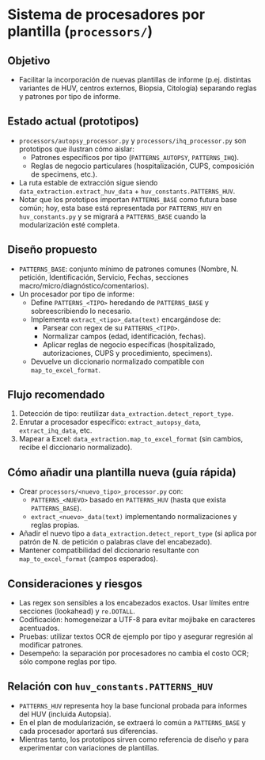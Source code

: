 # Sistema de procesadores por plantilla (`processors/`)

## Objetivo
- Facilitar la incorporación de nuevas plantillas de informe (p.ej. distintas variantes de HUV, centros externos, Biopsia, Citología) separando reglas y patrones por tipo de informe.

## Estado actual (prototipos)
- `processors/autopsy_processor.py` y `processors/ihq_processor.py` son prototipos que ilustran cómo aislar:
  - Patrones específicos por tipo (`PATTERNS_AUTOPSY`, `PATTERNS_IHQ`).
  - Reglas de negocio particulares (hospitalización, CUPS, composición de specimens, etc.).
- La ruta estable de extracción sigue siendo `data_extraction.extract_huv_data` + `huv_constants.PATTERNS_HUV`.
- Notar que los prototipos importan `PATTERNS_BASE` como futura base común; hoy, esta base está representada por `PATTERNS_HUV` en `huv_constants.py` y se migrará a `PATTERNS_BASE` cuando la modularización esté completa.

## Diseño propuesto
- `PATTERNS_BASE`: conjunto mínimo de patrones comunes (Nombre, N. petición, Identificación, Servicio, Fechas, secciones macro/micro/diagnóstico/comentarios).
- Un procesador por tipo de informe:
  - Define `PATTERNS_<TIPO>` heredando de `PATTERNS_BASE` y sobreescribiendo lo necesario.
  - Implementa `extract_<tipo>_data(text)` encargándose de:
    - Parsear con regex de su `PATTERNS_<TIPO>`.
    - Normalizar campos (edad, identificación, fechas).
    - Aplicar reglas de negocio específicas (hospitalizado, autorizaciones, CUPS y procedimiento, specimens).
  - Devuelve un diccionario normalizado compatible con `map_to_excel_format`.

## Flujo recomendado
1) Detección de tipo: reutilizar `data_extraction.detect_report_type`.
2) Enrutar a procesador específico: `extract_autopsy_data`, `extract_ihq_data`, etc.
3) Mapear a Excel: `data_extraction.map_to_excel_format` (sin cambios, recibe el diccionario normalizado).

## Cómo añadir una plantilla nueva (guía rápida)
- Crear `processors/<nuevo_tipo>_processor.py` con:
  - `PATTERNS_<NUEVO>` basado en `PATTERNS_HUV` (hasta que exista `PATTERNS_BASE`).
  - `extract_<nuevo>_data(text)` implementando normalizaciones y reglas propias.
- Añadir el nuevo tipo a `data_extraction.detect_report_type` (si aplica por patrón de N. de petición o palabras clave del encabezado).
- Mantener compatibilidad del diccionario resultante con `map_to_excel_format` (campos esperados).

## Consideraciones y riesgos
- Las regex son sensibles a los encabezados exactos. Usar límites entre secciones (lookahead) y `re.DOTALL`.
- Codificación: homogeneizar a UTF-8 para evitar mojibake en caracteres acentuados.
- Pruebas: utilizar textos OCR de ejemplo por tipo y asegurar regresión al modificar patrones.
- Desempeño: la separación por procesadores no cambia el costo OCR; sólo compone reglas por tipo.

## Relación con `huv_constants.PATTERNS_HUV`
- `PATTERNS_HUV` representa hoy la base funcional probada para informes del HUV (incluida Autopsia).
- En el plan de modularización, se extraerá lo común a `PATTERNS_BASE` y cada procesador aportará sus diferencias.
- Mientras tanto, los prototipos sirven como referencia de diseño y para experimentar con variaciones de plantillas.

